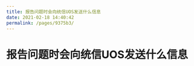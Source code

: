 ```yaml
---
title: 报告问题时会向统信UOS发送什么信息
date: 2021-02-18 14:40:42
permalink: /pages/9375b3/
---
```

# 报告问题时会向统信UOS发送什么信息









